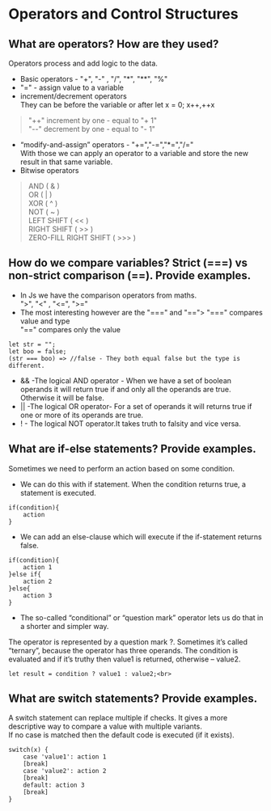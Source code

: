 # Operators and Control Structures

## What are operators? How are they used?

Operators process and add logic to the data.

* Basic operators - "+", "-" , "/", "*", "**", "%"
* "=" - assign value to a variable
* increment/decrement operators <br>
They can be before the variable or after let x = 0; x++,++x<br>
>"++" increment by one - equal to "+ 1"<br>
>"--" decrement by one - equal to "- 1"<br>

* “modify-and-assign” operators - "+=","-=","*=","/="<br>
With those we can apply an operator to a variable and store the new result in that same variable.
* Bitwise operators
>AND ( & )<br>
>OR ( | )<br>
>XOR ( ^ )<br>
>NOT ( ~ )<br>
>LEFT SHIFT ( << )<br>
>RIGHT SHIFT ( >> )<br>
>ZERO-FILL RIGHT SHIFT ( >>> )<br>

## How do we compare variables? Strict (===) vs non-strict comparison (==). Provide examples.
* In Js we have the comparison operators from maths.<br>
">", "<" , "<=", ">="
* The most interesting however are the "===" and "==">
"===" compares value and type <br>
"==" compares only the value<br>
```
let str = "";
let boo = false;
(str === boo) => //false - They both equal false but the type is different.
```
* && -The logical AND operator - When we have a set of boolean operands it will return true if and only all the operands are true. Otherwise it will be false.
* || -The logical OR operator- For a set of operands it will returns true if one or more of its operands are true.
* ! - The logical NOT  operator.It takes truth to falsity and vice versa. 
  
## What are if-else statements? Provide examples.

Sometimes we need to perform an action based on some condition. 
* We can do this with if statement. When the condition returns true, a statement is executed.<br>
```
if(condition){
    action
}
```
* We can add an else-clause which will execute if the if-statement returns false.<br>
```
if(condition){
    action 1
}else if{
    action 2
}else{
    action 3
}
```
* The so-called “conditional” or “question mark” operator lets us do that in a shorter and simpler way.<br>

The operator is represented by a question mark ?. Sometimes it’s called “ternary”, because the operator has three operands. The condition is evaluated and if it’s truthy then value1 is returned, otherwise – value2.<br>
```
let result = condition ? value1 : value2;<br>
```

## What are switch statements? Provide examples.

A switch statement can replace multiple if checks. It gives a more descriptive way to compare a value with multiple variants.<br>
If no case is matched then the default code is executed (if it exists).<br>
```
switch(x) {
    case 'value1': action 1
    [break]
    case 'value2': action 2
    [break]
    default: action 3
    [break]
}
```
